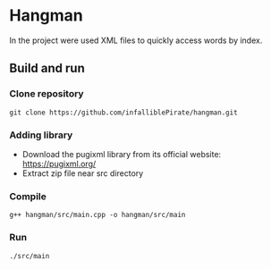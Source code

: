 # Hangman

In the project were used XML files to quickly access words by index.
## Build and run
### Clone repository
```shell
git clone https://github.com/infalliblePirate/hangman.git
```
### Adding library
- Download the pugixml library from its official website:
https://pugixml.org/ 
- Extract zip file near src directory

### Compile
```shell
g++ hangman/src/main.cpp -o hangman/src/main
```
### Run
```shell
./src/main
```
